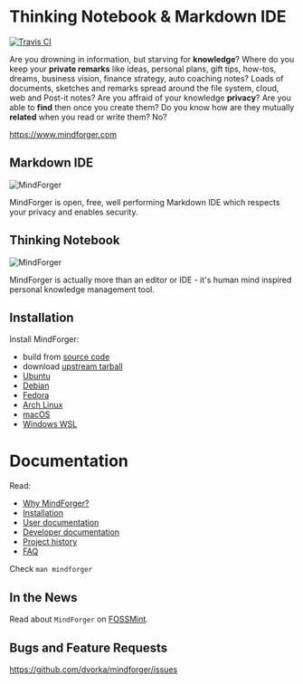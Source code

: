 # Thinking Notebook & Markdown IDE

[![Travis CI](https://travis-ci.org/dvorka/mindforger.svg?branch=master)](https://travis-ci.org/dvorka/mindforger)
<!--
[![Current release](https://img.shields.io/github/release/dvorka/mindforger.svg)](https://github.com/dvorka/mindforger/releases)
[![GitHub issues](https://img.shields.io/github/issues/dvorka/mindforger.svg?maxAge=360)](https://github.com/dvorka/mindforger/issues)
[![Documentation](https://img.shields.io/badge/project-documentation-blue.svg)](https://github.com/dvorka/mindforger-repository/blob/master/memory/mindforger/index.md)
[![All releases downloads](https://img.shields.io/github/downloads/dvorka/mindforger/total.svg)](https://github.com/dvorka/mindforger/releases)
-->

Are you drowning in information, but starving for **knowledge**? Where do you keep your **private remarks** 
like ideas, personal plans, gift tips, how-tos, dreams, business vision, finance strategy, auto 
coaching notes? Loads of documents, sketches and remarks spread around the file system, cloud, 
web and Post-it notes? Are you affraid of your knowledge **privacy**? Are you able to **find** then once you create them? 
Do you know how are they mutually **related** when you read or write them? No?

https://www.mindforger.com

## Markdown IDE
![MindForger](http://www.mindforger.com/github/github-markdown-ide.png?)

MindForger is open, free, well performing Markdown IDE which respects your privacy and enables security. 

## Thinking Notebook
![MindForger](http://www.mindforger.com/github/github-thinking-notebook.png)

MindForger is actually more than an editor or IDE - it's human mind inspired personal knowledge management tool.

## Installation
Install MindForger:
                           
* build from [source code](https://github.com/dvorka/mindforger-repository/blob/master/memory/mindforger/installation.md)
* download [upstream tarball](https://github.com/dvorka/mindforger/releases)
* [Ubuntu](https://github.com/dvorka/mindforger-repository/blob/master/memory/mindforger/installation.md#ubuntu-)
* [Debian](https://github.com/dvorka/mindforger-repository/blob/master/memory/mindforger/installation.md#debian-)
* [Fedora](https://github.com/dvorka/mindforger-repository/blob/master/memory/mindforger/installation.md#fedora-)
* [Arch Linux](https://github.com/dvorka/mindforger-repository/blob/master/memory/mindforger/installation.md#arch-linux-)
* [macOS](https://github.com/dvorka/mindforger-repository/blob/master/memory/mindforger/installation.md#macos-)
* [Windows WSL](https://github.com/dvorka/mindforger-repository/blob/master/memory/mindforger/installation.md#wsl-)

# Documentation
Read:

* [Why MindForger?](https://github.com/dvorka/mindforger-repository/blob/master/memory/mindforger/why-mindforger.md)
* [Installation](https://github.com/dvorka/mindforger-repository/blob/master/memory/mindforger/installation.md) 
* [User documentation](https://github.com/dvorka/mindforger-repository/blob/master/memory/mindforger/user-documentation.md) 
* [Developer documentation](https://github.com/dvorka/mindforger-repository/blob/master/memory/mindforger/developer-documentation.md)
* [Project history](https://github.com/dvorka/mindforger-repository/blob/master/memory/mindforger/history.md)
* [FAQ](https://github.com/dvorka/mindforger-repository/blob/master/memory/mindforger/faq.md)

Check `man mindforger`

## In the News
Read about `MindForger` on [FOSSMint](https://www.fossmint.com/mindforger-notebook-and-markdown-ide/).

## Bugs and Feature Requests
https://github.com/dvorka/mindforger/issues

